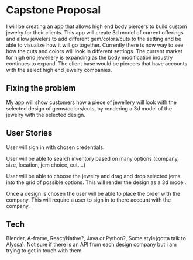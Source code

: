 # Capstone Proposal

I will be creating an app that allows high end body piercers to build custom jewelry for their clients. This app will create 3d model of current offerings and allow jewelers to add different gem/colors/cuts to the setting and be able to visualize how it will go together. Currently there is now way to see how the cuts and colors will look in different settings. The current market for high end jewellery is expanding as the body modification industry continues to expand. The client base would be piercers that have accounts with the select high end jewelry companies. 

## Fixing the problem

My app will show customers how a piece of jewellery will look with the selected design of gems/colors/cuts, by rendering a 3d model of the jewelry with the selected design.


## User Stories

User will sign in with chosen credentials.

User will be able to search inventory based on many options (company, size, location, jem choice, cut….)

User will be able to choose the jewelry and drag and drop selected jems into the grid of possible options. This will render the design as a 3d model. 

Once a design is chosen the user will be able to place the order with the company. This will require a user to sign in to there account with the company. 

## Tech

Blender, A-frame, React/Native?, Java or Python?, Some style(gotta talk to Alyssa). Not sure if there is an API from each design company but i am trying to get in touch with them







